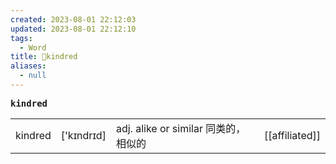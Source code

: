 ```yaml
---
created: 2023-08-01 22:12:03
updated: 2023-08-01 22:12:10
tags:
  - Word
title: 📖kindred
aliases:
  - null
---
```


<pre><strong>kindred</strong></pre>
|   |   |   |   |
|---|---|---|---|
|kindred|['kɪndrɪd]|adj. alike or similar 同类的，相似的|[[affiliated]]|